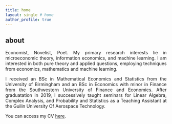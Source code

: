```yaml
---
title: home
layout: single # home
author_profile: true
---
```


## about

<p align="justify"> Economist, Novelist, Poet.
My primary research interests lie in microeconomic theory, information economics, and machine learning. 
I am interested in both pure theory and applied questions, employing techniques from economics, mathematics and machine learning. </p>

<p align="justify"> I received an BSc in Mathematical Economics and Statistics from the University of Birmingham and an BSc in Economics with minor in Finance from the Southwestern University of Finance and Economics. After graduatation in 2019, I successively taught seminars for Linear Algebra, Complex Analysis, and Probability and Statistics as a Teaching Assistant at the Guilin University Of Aerospace Technology. </p>

<!--
<p> You can access my CV <a href="" target="_blank">here</a>. </p>
-->

<p> You can access my CV <a href="" target="_blank">here</a>. </p>

